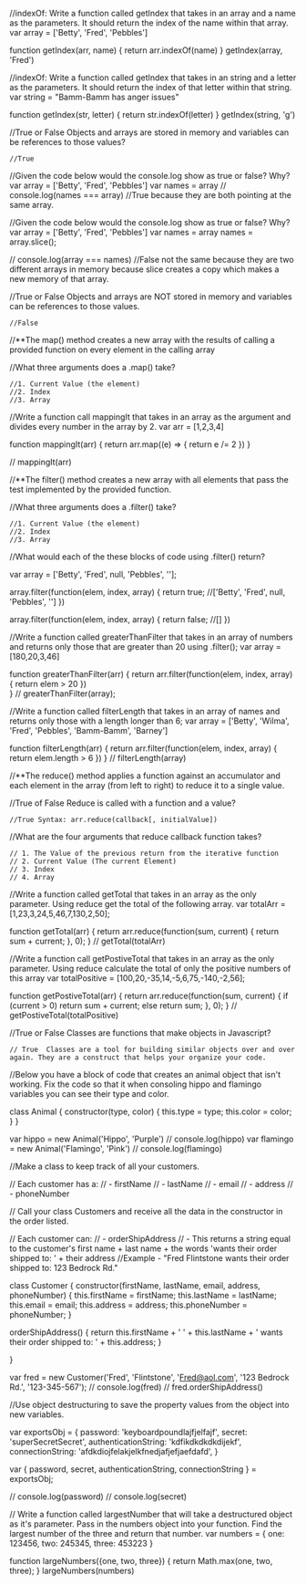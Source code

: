 //indexOf: Write a function called getIndex that takes in an array and a name as the parameters. It should return the index of the name within that array.
  var array = ['Betty', 'Fred', 'Pebbles']

function getIndex(arr, name) {
  return arr.indexOf(name)
}
getIndex(array, 'Fred')

//indexOf: Write a function called getIndex that takes in an string and a letter as the parameters. It should return the index of that letter within that string.
  var string = "Bamm-Bamm has anger issues"

function getIndex(str, letter) {
  return str.indexOf(letter)
}
getIndex(string, 'g')


//True or False Objects and arrays are stored in memory and variables can be references to those values?

    //True


//Given the code below would the console.log show as true or false? Why?
  var array = ['Betty', 'Fred', 'Pebbles']
  var names = array
  // console.log(names === array) //True because they are both pointing at the same array.


//Given the code below would the console.log show as true or false? Why?
  var array = ['Betty', 'Fred', 'Pebbles']
  var names = array
  names = array.slice(); 
  
  // console.log(array === names) //False not the same because they are two different arrays in memory because slice creates a copy which makes a new memory of that array.
  
  
//True or False Objects and arrays are NOT stored in memory and variables can be references to those values. 

    //False


//**The map() method creates a new array with the results of calling a provided function on every element in the calling array  
    
//What three arguments does a .map() take?

    //1. Current Value (the element)
    //2. Index
    //3. Array
    
    
//Write a function call mappingIt that takes in an array as the argument and divides every number in the array by 2. 
  var arr = [1,2,3,4] 

function mappingIt(arr) {
    return arr.map((e) => {
      return e /= 2
    })
}

// mappingIt(arr)



//**The filter() method creates a new array with all elements that pass the test implemented by the provided function.

//What three arguments does a .filter() take?

    //1. Current Value (the element)
    //2. Index
    //3. Array



//What would each of the these blocks of code using .filter() return?

  var array = ['Betty', 'Fred', null, 'Pebbles', ''];

array.filter(function(elem, index, array) {
    return true;  //['Betty', 'Fred', null, 'Pebbles', ''] 
})

array.filter(function(elem, index, array) {
    return false; //[] 
})


//Write a function called greaterThanFilter that takes in an array of numbers and returns only those that are greater than 20 using .filter();
  var array = [180,20,3,46]

function greaterThanFilter(arr) {
  return arr.filter(function(elem, index, array) {
    return elem > 20
})  
}
// greaterThanFilter(array);



//Write a function called filterLength that takes in an array of names and returns only those with a length longer than 6;
  var array = ['Betty', 'Wilma', 'Fred', 'Pebbles', 'Bamm-Bamm', 'Barney']
  
  function filterLength(arr) {
    return arr.filter(function(elem, index, array) {
      return elem.length > 6
    })
  }
  // filterLength(array)
  
  
  
//**The reduce() method applies a function against an accumulator and each element in the array (from left to right) to reduce it to a single value.
 
 //True of False Reduce is called with a function and a value?
 
    //True Syntax: arr.reduce(callback[, initialValue])
    
    
//What are the four arguments that reduce callback function takes?

    // 1. The Value of the previous return from the iterative function
    // 2. Current Value (The current Element)
    // 3. Index
    // 4. Array 


//Write a function called getTotal that takes in an array as the only parameter. Using reduce get the total of the following array.
  var totalArr = [1,23,3,24,5,46,7,130,2,50];

function getTotal(arr) {
  return arr.reduce(function(sum, current) {
    return sum + current;
  }, 0);
}
// getTotal(totalArr)

//Write a function call getPostiveTotal that takes in an array as the only parameter. Using reduce calculate the total of only the positive numbers of this array
  var totalPositive = [100,20,-35,14,-5,6,75,-140,-2,56];

function getPostiveTotal(arr) {
  return arr.reduce(function(sum, current) {
    if (current > 0) return sum + current;
    else return sum;
  }, 0);
}
// getPostiveTotal(totalPositive)


//True or False Classes are functions that make objects in Javascript?

    // True  Classes are a tool for building similar objects over and over again. They are a construct that helps your organize your code.
    
    
//Below you have a block of code that creates an animal object that isn't working. Fix the code so that it when consoling hippo and flamingo variables you can see their type and color.

class Animal {
  constructor(type, color) {
    this.type = type;
    this.color = color;
  }
}

var hippo = new Animal('Hippo', 'Purple')
// console.log(hippo)
var flamingo = new Animal('Flamingo', 'Pink')
// console.log(flamingo)



//Make a class to keep track of all your customers. 

// Each customer has a:
// - firstName
// - lastName
// - email
// - address
// - phoneNumber

// Call your class Customers and receive all the data in the constructor in the order listed.

// Each customer can:
// - orderShipAddress
//     - This returns a string equal to the customer's first name +     last name + the words 'wants their order shipped to: ' + their address
//Example - "Fred Flintstone wants their order shipped to: 123 Bedrock Rd."

class Customer {
  constructor(firstName, lastName, email, address, phoneNumber) {
    this.firstName = firstName;
    this.lastName = lastName;
    this.email = email;
    this.address = address;
    this.phoneNumber = phoneNumber;
  }
  
  orderShipAddress() {
    return this.firstName + ' ' + this.lastName + ' wants their order shipped to: ' + this.address;
  }
  
}

var fred = new Customer('Fred', 'Flintstone', 'Fred@aol.com', '123 Bedrock Rd.', '123-345-567');
// console.log(fred)
// fred.orderShipAddress()



//Use object destructuring to save the property values from the object into new variables.

var exportsObj = {
  password: 'keyboardpoundlajfjelfajf',
  secret: 'superSecretSecret',
  authenticationString: 'kdfikdkdkdkdijekf',
  connectionString: 'afdkdiojfelakjelkfnedjafjefjaefdafd',
}

var { password, secret, authenticationString, connectionString } = exportsObj;

// console.log(password)
// console.log(secret)


// Write a function called largestNumber that will take a destructured object as it's parameter. Pass in the numbers object into your function. Find the largest number of the three and return that number.
  var numbers = {
    one: 123456,
    two: 245345,
    three: 453223
  }


function largeNumbers({one, two, three}) {
  return Math.max(one, two, three);
}
largeNumbers(numbers)
